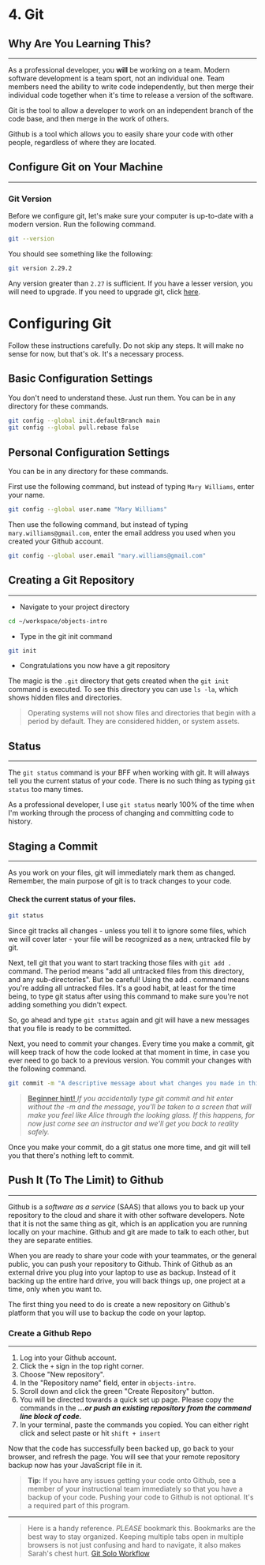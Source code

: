 # 4. Git

## Why Are You Learning This?
---
As a professional developer, you **will** be working on a team. Modern software development is a team sport, not an individual one. Team members need the ability to write code independently, but then merge their individual code together when it's time to release a version of the software.

Git is the tool to allow a developer to work on an independent branch of the code base, and then merge in the work of others.

Github is a tool which allows you to easily share your code with other people, regardless of where they are located.

## Configure Git on Your Machine
---
### Git Version
Before we configure git, let's make sure your computer is up-to-date with a modern version. Run the following command.

```sh
git --version
```

You should see something like the following:

```sh
git version 2.29.2
```

Any version greater than `2.27` is sufficient. If you have a lesser version, you will need to upgrade. If you need to upgrade git, click [here](./GIT_UPGRADE.md).

# Configuring Git

Follow these instructions carefully. Do not skip any steps. It will make no sense for now, but that's ok. It's a necessary process.

## Basic Configuration Settings

You don't need to understand these. Just run them. You can be in any directory for these commands.

```sh
git config --global init.defaultBranch main
git config --global pull.rebase false
```

## Personal Configuration Settings

You can be in any directory for these commands.

First use the following command, but instead of typing `Mary Williams`, enter your name.

```sh
git config --global user.name "Mary Williams"
```

Then use the following command, but instead of typing `mary.williams@gmail.com`, enter the email address you used when you created your Github account.

```sh
git config --global user.email "mary.williams@gmail.com"
```

## Creating a Git Repository 
---
- Navigate to your project directory
 ```sh
cd ~/workspace/objects-intro
```
- Type in the git init command
```sh
git init
```
- Congratulations you now have a git repository


The magic is the `.git` directory that gets created when the `git init` command is executed. To see this directory you can use `ls -la`, which shows hidden files and directories.

> Operating systems will not show files and directories that begin with a period by default. They are considered hidden, or system assets.

## Status
---
The `git status` command is your BFF when working with git. It will always tell you the current status of your code. There is no such thing as typing `git status` too many times.

As a professional developer, I use `git status` nearly 100% of the time when I'm working through the process of changing and committing code to history.

## Staging a Commit
---
As you work on your files, git will immediately mark them as changed. Remember, the main purpose of git is to track changes to your code.

#### Check the current status of your files.

```sh
git status
```

Since git tracks all changes - unless you tell it to ignore some files, which we will cover later - your file will be recognized as a new, untracked file by git.

Next, tell git that you want to start tracking those files with `git add .` command. The period means "add all untracked files from this directory, and any sub-directories". But be careful! Using the add . command means you're adding all untracked files. It's a good habit, at least for the time being, to type git status after using this command to make sure you're not adding something you didn't expect.

So, go ahead and type `git status` again and git will have a new messages that you file is ready to be committed.

Next, you need to commit your changes. Every time you make a commit, git will keep track of how the code looked at that moment in time, in case you ever need to go back to a previous version. You commit your changes with the following command.

```sh
git commit -m "A descriptive message about what changes you made in this commit"
```

> <u> **Beginner  hint!** </u> *If you accidentally type git commit and hit enter without the -m and the message, you'll be taken to a screen that will make you feel like Alice through the looking glass. If this happens, for now just come see an instructor and we'll get you back to reality safely.*

Once you make your commit, do a git status one more time, and git will tell you that there's nothing left to commit.

## Push It (To The Limit) to Github 
---
Github is a _software as a service_ (SAAS) that allows you to back up your repository to the cloud and share it with other software developers. Note that it is not the same thing as git, which is an application you are running locally on your machine. Github and git are made to talk to each other, but they are separate entities.

When you are ready to share your code with your teammates, or the general public, you can push your repository to Github. Think of Github as an external drive you plug into your laptop to use as backup. Instead of it backing up the entire hard drive, you will back things up, one project at a time, only when you want to.

The first thing you need to do is create a new repository on Github's platform that you will use to backup the code on your laptop.

### Create a Github Repo
---
1. Log into your Github account.
1. Click the `+` sign in the top right corner.
1. Choose "New repository".
1. In the "Repository name" field, enter in `objects-intro`.
1. Scroll down and click the green "Create Repository" button.
1. You will be directed towards a quick set up page. Please copy the commands in the ***…or push an existing repository from the command line block of code.***
1. In your terminal, paste the commands you copied. You can either right click and select paste or hit `shift + insert`

Now that the code has successfully been backed up, go back to your browser, and refresh the page. You will see that your remote repository backup now has your JavaScript file in it.

> **Tip:** If you have any issues getting your code onto Github, see a member of your instructional team immediately so that you have a backup of your code. Pushing your code to Github is not optional. It's a required part of this program.
---
> Here is a handy reference. *PLEASE* bookmark this. Bookmarks are the best way to stay organized. Keeping multiple tabs open in multiple browsers is not just confusing and hard to navigate, it also makes Sarah's chest hurt. 
[Git Solo Workflow ](./GITHUB_FLOW.md)
